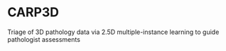 # CARP3D
Triage of 3D pathology data via 2.5D multiple-instance learning to guide pathologist assessments

